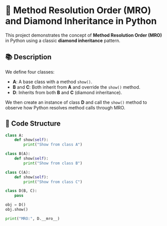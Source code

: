 # 🧠 Method Resolution Order (MRO) and Diamond Inheritance in Python

This project demonstrates the concept of **Method Resolution Order (MRO)** in Python using a classic **diamond inheritance** pattern.

## 📚 Description

We define four classes:

- **A**: A base class with a method `show()`.
- **B** and **C**: Both inherit from **A** and override the `show()` method.
- **D**: Inherits from both **B** and **C** (diamond inheritance).

We then create an instance of class **D** and call the `show()` method to observe how Python resolves method calls through MRO.

## 🧾 Code Structure

```python
class A:
    def show(self):
        print("Show from class A")

class B(A):
    def show(self):
        print("Show from class B")

class C(A):
    def show(self):
        print("Show from class C")

class D(B, C):
    pass

obj = D()
obj.show()

print("MRO:", D.__mro__)
